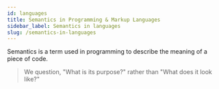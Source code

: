 ```yaml
---
id: languages
title: Semantics in Programming & Markup Languages
sidebar_label: Semantics in languages
slug: /semantics-in-languages
---
```


Semantics is a term used in programming to describe the meaning of a piece of code.

> We question, "What is its purpose?" rather than "What does it look like?"
